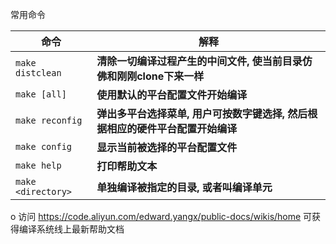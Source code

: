 常用命令

| 命令                  | 解释                                                                              |
|-----------------------|-----------------------------------------------------------------------------------|
| `make distclean`      | **清除一切编译过程产生的中间文件, 使当前目录仿佛和刚刚clone下来一样**             |
| `make [all]`          | **使用默认的平台配置文件开始编译**                                                |
| `make reconfig`       | **弹出多平台选择菜单, 用户可按数字键选择, 然后根据相应的硬件平台配置开始编译**    |
| `make config`         | **显示当前被选择的平台配置文件**                                                  |
| `make help`           | **打印帮助文本**                                                                  |
| `make <directory>`    | **单独编译被<directory>指定的目录, 或者叫编译单元**                               |

o 访问 https://code.aliyun.com/edward.yangx/public-docs/wikis/home 可获得编译系统线上最新帮助文档
